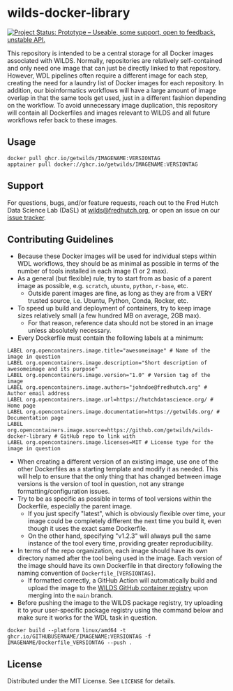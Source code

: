 # wilds-docker-library

[![Project Status: Prototype – Useable, some support, open to feedback, unstable API.](https://getwilds.github.io/badges/badges/prototype.svg)](https://getwilds.org/badges/#prototype)

This repository is intended to be a central storage for all Docker images associated with WILDS. Normally, repositories are relatively self-contained and only need one image that can just be directly linked to that repository. However, WDL pipelines often require a different image for each step, creating the need for a laundry list of Docker images for each repository. In addition, our bioinformatics workflows will have a large amount of image overlap in that the same tools get used, just in a different fashion depending on the workflow. To avoid unnecessary image duplication, this repository will contain all Dockerfiles and images relevant to WILDS and all future workflows refer back to these images.

## Usage

```
docker pull ghcr.io/getwilds/IMAGENAME:VERSIONTAG
apptainer pull docker://ghcr.io/getwilds/IMAGENAME:VERSIONTAG
```

## Support

For questions, bugs, and/or feature requests, reach out to the Fred Hutch Data Science Lab (DaSL) at wilds@fredhutch.org, or open an issue on our [issue tracker](https://github.com/getwilds/wilds-docker-library/issues).

## Contributing Guidelines

- Because these Docker images will be used for individual steps within WDL workflows, they should be as minimal as possible in terms of the number of tools installed in each image (1 or 2 max).
- As a general (but flexible) rule, try to start from as basic of a parent image as possible, e.g. `scratch`, `ubuntu`, `python`, `r-base`, etc.
    - Outside parent images are fine, as long as they are from a VERY trusted source, i.e. Ubuntu, Python, Conda, Rocker, etc.
- To speed up build and deployment of containers, try to keep image sizes relatively small (a few hundred MB on average, 2GB max).
    - For that reason, reference data should not be stored in an image unless absolutely necessary.
- Every Dockerfile must contain the following labels at a minimum:
```
LABEL org.opencontainers.image.title="awesomeimage" # Name of the image in question
LABEL org.opencontainers.image.description="Short description of awesomeimage and its purpose"
LABEL org.opencontainers.image.version="1.0" # Version tag of the image
LABEL org.opencontainers.image.authors="johndoe@fredhutch.org" # Author email address
LABEL org.opencontainers.image.url=https://hutchdatascience.org/ # Home page
LABEL org.opencontainers.image.documentation=https://getwilds.org/ # Documentation page
LABEL org.opencontainers.image.source=https://github.com/getwilds/wilds-docker-library # GitHub repo to link with
LABEL org.opencontainers.image.licenses=MIT # License type for the image in question
```
- When creating a different version of an existing image, use one of the other Dockerfiles as a starting template and modify it as needed. This will help to ensure that the only thing that has changed between image versions is the version of tool in question, not any strange formatting/configuration issues.
- Try to be as specific as possible in terms of tool versions within the Dockerfile, especially the parent image.
    - If you just specify "latest", which is obviously flexible over time, your image could be completely different the next time you build it, even though it uses the exact same Dockerfile.
    - On the other hand, specifying "v1.2.3" will always pull the same instance of the tool every time, providing greater reproducibility.
- In terms of the repo organization, each image should have its own directory named after the tool being used in the image. Each version of the image should have its own Dockerfile in that directory following the naming convention of `Dockerfile_[VERSIONTAG]`.
    - If formatted correctly, a GitHub Action will automatically build and upload the image to the [WILDS GitHub container registry](https://github.com/orgs/getwilds/packages) upon merging into the `main` branch.
- Before pushing the image to the WILDS package registry, try uploading it to your user-specific package registry using the command below and make sure it works for the WDL task in question.
```
docker build --platform linux/amd64 -t ghcr.io/GITHUBUSERNAME/IMAGENAME:VERSIONTAG -f IMAGENAME/Dockerfile_VERSIONTAG --push .
```

## License

Distributed under the MIT License. See `LICENSE` for details.

